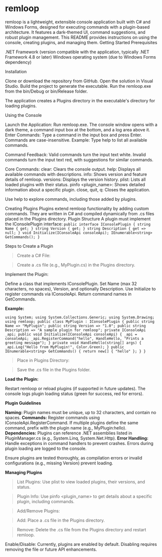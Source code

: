 # remloop
remloop is a lightweight, extensible console application built with C# and Windows Forms, designed for executing commands with a plugin-based architecture. It features a dark-themed UI, command suggestions, and robust plugin management. This README provides instructions on using the console, creating plugins, and managing them.
Getting Started
Prerequisites

.NET Framework (version compatible with the application, typically .NET Framework 4.8 or later)
Windows operating system (due to Windows Forms dependency)

Installation

Clone or download the repository from GitHub.
Open the solution in Visual Studio.
Build the project to generate the executable.
Run the remloop.exe from the bin/Debug or bin/Release folder.


The application creates a Plugins directory in the executable's directory for loading plugins.

Using the Console

Launch the Application: Run remloop.exe. The console window opens with a dark theme, a command input box at the bottom, and a log area above it.
Enter Commands: Type a command in the input box and press Enter. Commands are case-insensitive.
Example: Type help to list all available commands.


Command Feedback:
Valid commands turn the input text white.
Invalid commands turn the input text red, with suggestions for similar commands.


Core Commands:
clear: Clears the console output.
help: Displays all available commands with descriptions.
info: Shows version and feature details of remloop.
versions: Displays the version history.
plist: Lists all loaded plugins with their status.
pinfo <plugin_name>: Shows detailed information about a specific plugin.
close, quit, q: Closes the application.




Use help to explore commands, including those added by plugins.

Creating Plugins
Plugins extend remloop functionality by adding custom commands. They are written in C# and compiled dynamically from .cs files placed in the Plugins directory.
Plugin Structure
A plugin must implement the IConsolePlugin interface:
`public interface IConsolePlugin
{
    string Name { get; }
    string Version { get; }
    string Description { get => null; }
    void Initialize(IConsoleApi consoleApi);
    IEnumerable<string> GetCommands();
}`

Steps to Create a Plugin

> Create a C# File:

> Create a .cs file (e.g., MyPlugin.cs) in the Plugins directory.


Implement the Plugin:

Define a class that implements IConsolePlugin.
Set Name (max 32 characters, no spaces), Version, and optionally Description.
Use Initialize to register commands via IConsoleApi.
Return command names in GetCommands.

**Example:**


`using System;
using System.Collections.Generic;
using System.Drawing;
using remloop;
public class MyPlugin : IConsolePlugin
{
    public string Name => "MyPlugin";
    public string Version => "1.0";
    public string Description => "A sample plugin for remloop";
    private IConsoleApi _api;
    public void Initialize(IConsoleApi consoleApi)
    {
        _api = consoleApi;
        _api.RegisterCommand("hello", HandleHello, "Prints a greeting message");
    }
    private void HandleHello(string[] args)
    {
        _api.Log("Hello from MyPlugin!", Color.Green);
    }
    public IEnumerable<string> GetCommands()
    {
        return new[] { "hello" };
    }
}`


> Place in Plugins Directory:

> Save the .cs file in the Plugins folder.


**Load the Plugin:**

Restart remloop or reload plugins (if supported in future updates).
The console logs plugin loading status (green for success, red for errors).



**Plugin Guidelines**

**Naming:** Plugin names must be unique, up to 32 characters, and contain no spaces.
**Commands:** Register commands using IConsoleApi.RegisterCommand. If multiple plugins define the same command, prefix with the plugin name (e.g., MyPlugin:hello).
**Dependencies:** Plugins can reference .NET assemblies listed in PluginManager.cs (e.g., System.Linq, System.Net.Http).
**Error Handling:** Handle exceptions in command handlers to prevent crashes. Errors during plugin loading are logged to the console.


Ensure plugins are tested thoroughly, as compilation errors or invalid configurations (e.g., missing Version) prevent loading.

**Managing Plugins**

> List Plugins: Use plist to view loaded plugins, their versions, and status.

> Plugin Info: Use pinfo <plugin_name> to get details about a specific plugin, including commands.

> Add/Remove Plugins:

> Add: Place a .cs file in the Plugins directory.

> Remove: Delete the .cs file from the Plugins directory and restart remloop.


Enable/Disable: Currently, plugins are enabled by default. Disabling requires removing the file or future API enhancements.
